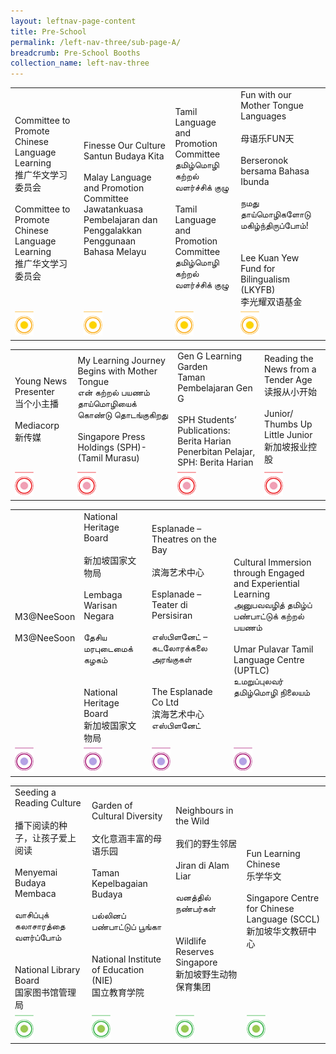 ```yaml
---
layout: leftnav-page-content
title: Pre-School
permalink: /left-nav-three/sub-page-A/
breadcrumb: Pre-School Booths
collection_name: left-nav-three
---
```


<table>
<tr>
  <td>
    Committee to Promote Chinese Language Learning
    <br>推广华文学习委员会
    <br>
    <br>Committee to Promote Chinese Language Learning
    <br>推广华文学习委员会
  </td>
  <td>
    Finesse Our Culture
    <br>Santun Budaya Kita 
    <br>
    <br>Malay Language and Promotion Committee
    <br>Jawatankuasa Pembelajaran   dan Penggalakkan Penggunaan Bahasa Melayu
  </td>  
  <td>
    Tamil Language and Promotion Committee
    <br>தமிழ்மொழி கற்றல் வளர்ச்சிக் குழு
    <br>
    <br>Tamil Language and Promotion Committee
    <br>தமிழ்மொழி கற்றல் வளர்ச்சிக் குழு
  </td>
  <td>
    Fun with our Mother Tongue Languages<br>
      <br>母语乐FUN天 <br>
    <br>Berseronok bersama Bahasa Ibunda <br>
    <br>நமது தாய்மொழிகளோடு மகிழ்ந்திருப்போம்! <br>
    <br>
    <br>Lee Kuan Yew Fund for Bilingualism (LKYFB)
    <br>李光耀双语基金
  </td>  
</tr>
  <tr>
    <td>
      <img src="/images/Carnival/Carnival_Circle_Yellow.png" alt="Session 1" style="width:30px;display:inline;" />
    </td>
    <td>
      <img src="/images/Carnival/Carnival_Circle_Yellow.png" alt="Session 2" style="width:30px;display:inline;" />
    </td>
    <td>
      <img src="/images/Carnival/Carnival_Circle_Yellow.png" alt="Session 3" style="width:30px;display:inline;" />
    </td>
    <td>
      <img src="/images/Carnival/Carnival_Circle_Yellow.png" alt="Session 4" style="width:30px;display:inline;" />
    </td>
  </tr>
</table>
<table>
<tr>
  <td>
    Young News Presenter
    <br>当个小主播
    <br>
    <br>Mediacorp
    <br>新传媒
  </td>
  <td>
    My Learning Journey Begins with Mother Tongue
    <br>என் கற்றல் பயணம் தாய்மொழியைக் கொண்டு தொடங்குகிறது
    <br>
    <br>Singapore Press Holdings (SPH)- (Tamil Murasu)
  </td>  
  <td>
    Gen G Learning Garden
    <br>Taman Pembelajaran Gen G 
    <br>
    <br>SPH Students’ Publications: Berita Harian
    <br>Penerbitan Pelajar, SPH: Berita Harian
  </td>
  <td>
    Reading the News from a Tender Age
    <br>读报从小开始
    <br>
    <br>Junior/ Thumbs Up Little Junior
    <br>新加坡报业控股
  </td>  
</tr>
  <tr>
    <td>
      <img src="/images/Carnival/Carnival_Circle_Red.png" alt="Session 1" style="width:30px;display:inline;" />
    </td>
    <td>
      <img src="/images/Carnival/Carnival_Circle_Red.png" alt="Session 2" style="width:30px;display:inline;" />
    </td>
    <td>
      <img src="/images/Carnival/Carnival_Circle_Red.png" alt="Session 3" style="width:30px;display:inline;" />
    </td>
    <td>
      <img src="/images/Carnival/Carnival_Circle_Red.png" alt="Session 4" style="width:30px;display:inline;" />
    </td>
  </tr>
</table>
<table>
<tr>
  <td>
    M3@NeeSoon
    <br>
    <br>M3@NeeSoon
  </td>
  <td>
    National Heritage Board<br>
    <br>新加坡国家文物局<br>
    <br>Lembaga Warisan Negara  <br>  
    <br>தேசிய மரபுடைமைக் கழகம்
    <br>
    <br>
    <br>National Heritage Board
    <br>新加坡国家文物局
  </td>  
  <td>
    Esplanade – Theatres on the Bay<br>
    <br>滨海艺术中心<br>
    <br>Esplanade – Teater di Persisiran <br>  
    <br>எஸ்பிளனேட் – கடலோரக்கலை அரங்குகள் 
    <br>
    <br>
    <br>The Esplanade Co Ltd
    <br>滨海艺术中心
    <br>எஸ்பிளனேட்
  </td>
  <td>
    Cultural Immersion through Engaged and Experiential Learning 
    <br>அனுபவவழித் தமிழ்ப் பண்பாட்டுக் கற்றல் பயணம்
    <br>
    <br>Umar Pulavar Tamil Language Centre (UPTLC)
    <br>உமறுப்புலவர் தமிழ்மொழி நிலையம் 
  </td>  
</tr>
  <tr>
    <td>
       <img src="/images/Carnival/Carnival_Circle_Purple.png" alt="Session 1" style="width:30px;display:inline;" />
    </td>
    <td>
      <img src="/images/Carnival/Carnival_Circle_Purple.png" alt="Session 2" style="width:30px;display:inline;" />
    </td>
    <td>
      <img src="/images/Carnival/Carnival_Circle_Purple.png" alt="Session 3" style="width:30px;display:inline;" />
    </td>
    <td>
      <img src="/images/Carnival/Carnival_Circle_Purple.png" alt="Session 4" style="width:30px;display:inline;" />
    </td>
  </tr>
</table>
<table>
<tr>
  <td>
      Seeding a Reading Culture<br>
    <br>播下阅读的种子，让孩子爱上阅读<br>
    <br>Menyemai Budaya Membaca<br>  
    <br>வாசிப்புக் கலாசாரத்தை வளர்ப்போம்
    <br>
    <br>
    <br>National Library Board
    <br>国家图书馆管理局
  </td>
  <td>
    Garden of Cultural Diversity<br>
    <br>文化意涵丰富的母语乐园<br>
    <br>Taman Kepelbagaian Budaya<br>  
    <br>பல்லினப் பண்பாட்டுப் பூங்கா
    <br>
    <br>
    <br>National Institute of Education (NIE)
    <br>国立教育学院
  </td>  
  <td>
    Neighbours in the Wild<br>
      <br>我们的野生邻居<br>
    <br>Jiran di Alam Liar<br>  
    <br>வனத்தில் நண்பர்கள்
    <br>
    <br>
    <br>Wildlife Reserves Singapore
    <br>新加坡野生动物保育集团
  </td>
  <td>
   Fun Learning Chinese
    <br>乐学华文
    <br>
    <br>Singapore Centre for Chinese Language (SCCL)
    <br>新加坡华文教研中心
  </td>  
</tr>
  <tr>
    <td>
     <img src="/images/Carnival/Carnival_Circle_Green.png" alt="Session 1" style="width:30px;display:inline;" />
    </td>
    <td>
      <img src="/images/Carnival/Carnival_Circle_Green.png" alt="Session 2" style="width:30px;display:inline;" />
    </td>
    <td>
      <img src="/images/Carnival/Carnival_Circle_Green.png" alt="Session 3" style="width:30px;display:inline;" />
    </td>
    <td>
      <img src="/images/Carnival/Carnival_Circle_Green.png" alt="Session 4" style="width:30px;display:inline;" />
    </td>
  </tr>
</table>
